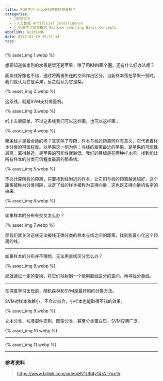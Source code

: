 ```yaml
---
title: 机器学习-什么是SVM支持向量机？
categories:
  - 🌙进阶学习
  - ⭐人工智能 Artificial Intelligence
  - 💫_机器学习基本概念 Machine Learning Basic Concepts
abbrlink: 6c3d1ed6
date: 2022-01-19 19:17:14
tags:
---
```


{% asset_img 1.webp %}

想要知道新拿到的水果是梨还是苹果，除了用KNN画个圈，还有什么好办法呢？

<!--more-->

画条线好像也不错，通过将两者所在的空间作出区分，当新样本落在苹果一侧时，我们就认为它是苹果，反之就认为它是梨。

{% asset_img 2.webp %}

这条线，就是SVM支持向量机。

{% asset_img 3.webp %}

听上去很简单，不过这条线我们可以这样画，也可以这样画：

{% asset_img 4.webp %}

哪条线才是最合适的呢？其实除了界限，样本与线的距离同样有意义，它代表着样本分类的可信程度。以苹果这一侧为例：与线的距离最远的苹果，是苹果的可能性最高；离得越近，是苹果的可能性就越低。我们的目标是在两种样本间，找到能让所有样本的分类可信程度最高的那条线。

{% asset_img 5.webp %}

不必计算所有的距离，只要找到线附近的样本，让它们与线的距离越远越好，这个距离被称为分类间隔，决定了线的样本被称为支持向量，这也是支持向量机名字的由来。

{% asset_img 6.webp %}

***

如果样本的分布有交叉怎么办？

{% asset_img 7.webp %}

那我们就关注这些无法被线正确分类的样本与线之间的距离，找到能最小化这个距离的线。

***

如果样本的分布并不理想，无法用直线区分怎么办？

{% asset_img 8.webp %}

那就通过一定的变换，将它们映射到一个能用直线区分的空间，再寻找分类线。

***

在深度学习出现前，随机森林和SVM是最好用的分类方法。

SVM对样本依赖小，不会过拟合，小样本也能取得不错的效果。

{% asset_img 9.webp %}

文本分类、垃圾邮件识别、图像分类，甚至分类蛋白质，SVM应用广泛。

{% asset_img 10.webp %}

***

{% asset_img 11.webp %}

***

### 参考资料

> <https://www.bilibili.com/video/BV1UR4y147AT?p=15>
